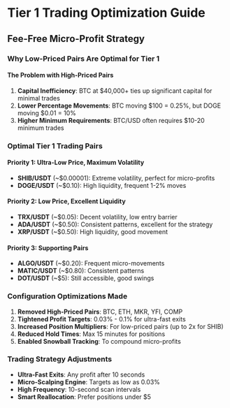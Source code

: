 # Tier 1 Trading Optimization Guide
## Fee-Free Micro-Profit Strategy

### Why Low-Priced Pairs Are Optimal for Tier 1

#### The Problem with High-Priced Pairs
1. **Capital Inefficiency**: BTC at $40,000+ ties up significant capital for minimal trades
2. **Lower Percentage Movements**: BTC moving $100 = 0.25%, but DOGE moving $0.01 = 10%
3. **Higher Minimum Requirements**: BTC/USD often requires $10-20 minimum trades

### Optimal Tier 1 Trading Pairs

#### Priority 1: Ultra-Low Price, Maximum Volatility
- **SHIB/USDT** (~$0.00001): Extreme volatility, perfect for micro-profits
- **DOGE/USDT** (~$0.10): High liquidity, frequent 1-2% moves

#### Priority 2: Low Price, Excellent Liquidity
- **TRX/USDT** (~$0.05): Decent volatility, low entry barrier
- **ADA/USDT** (~$0.50): Consistent patterns, excellent for the strategy
- **XRP/USDT** (~$0.50): High liquidity, good movement

#### Priority 3: Supporting Pairs
- **ALGO/USDT** (~$0.20): Frequent micro-movements
- **MATIC/USDT** (~$0.80): Consistent patterns
- **DOT/USDT** (~$5): Still accessible, good swings

### Configuration Optimizations Made

1. **Removed High-Priced Pairs**: BTC, ETH, MKR, YFI, COMP
2. **Tightened Profit Targets**: 0.03% - 0.1% for ultra-fast exits
3. **Increased Position Multipliers**: For low-priced pairs (up to 2x for SHIB)
4. **Reduced Hold Times**: Max 15 minutes for positions
5. **Enabled Snowball Tracking**: To compound micro-profits

### Trading Strategy Adjustments

- **Ultra-Fast Exits**: Any profit after 10 seconds
- **Micro-Scalping Engine**: Targets as low as 0.03%
- **High Frequency**: 10-second scan intervals
- **Smart Reallocation**: Prefer positions under $5
